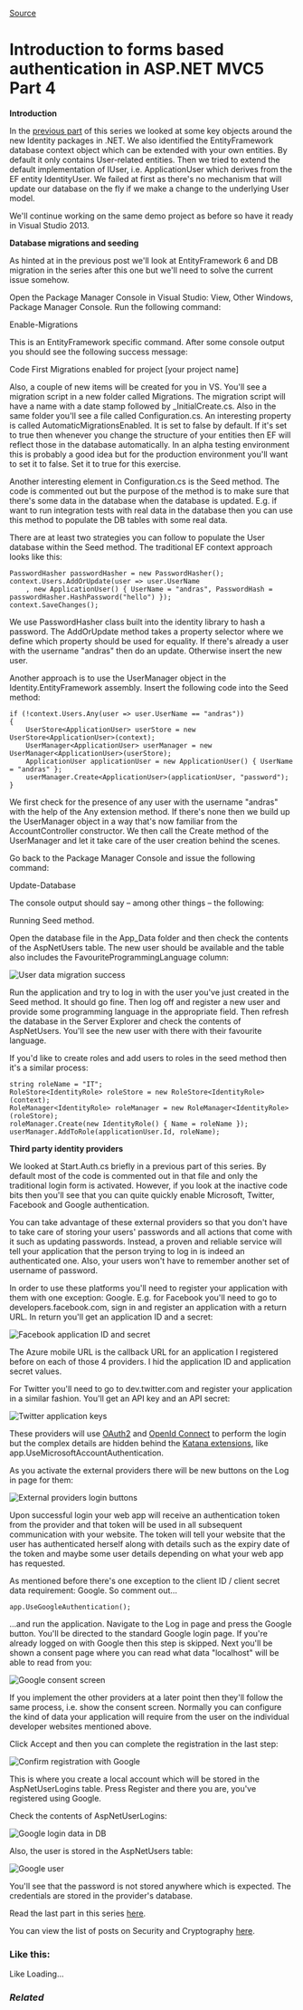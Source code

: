 [Source](http://dotnetcodr.com/2014/07/03/introduction-to-forms-based-authentication-in-asp-net-mvc5-part-4/ "Permalink to Introduction to forms based authentication in ASP.NET MVC5 Part 4")

# Introduction to forms based authentication in ASP.NET MVC5 Part 4

**Introduction**

In the [previous part][1] of this series we looked at some key objects around the new Identity packages in .NET. We also identified the EntityFramework database context object which can be extended with your own entities. By default it only contains User-related entities. Then we tried to extend the default implementation of IUser, i.e. ApplicationUser which derives from the EF entity IdentityUser. We failed at first as there's no mechanism that will update our database on the fly if we make a change to the underlying User model.

We'll continue working on the same demo project as before so have it ready in Visual Studio 2013.

**Database migrations and seeding**

As hinted at in the previous post we'll look at EntityFramework 6 and DB migration in the series after this one but we'll need to solve the current issue somehow.

Open the Package Manager Console in Visual Studio: View, Other Windows, Package Manager Console. Run the following command:

Enable-Migrations

This is an EntityFramework specific command. After some console output you should see the following success message:

Code First Migrations enabled for project [your project name]

Also, a couple of new items will be created for you in VS. You'll see a migration script in a new folder called Migrations. The migration script will have a name with a date stamp followed by _InitialCreate.cs. Also in the same folder you'll see a file called Configuration.cs. An interesting property is called AutomaticMigrationsEnabled. It is set to false by default. If it's set to true then whenever you change the structure of your entities then EF will reflect those in the database automatically. In an alpha testing environment this is probably a good idea but for the production environment you'll want to set it to false. Set it to true for this exercise.

Another interesting element in Configuration.cs is the Seed method. The code is commented out but the purpose of the method is to make sure that there's some data in the database when the database is updated. E.g. if want to run integration tests with real data in the database then you can use this method to populate the DB tables with some real data.

There are at least two strategies you can follow to populate the User database within the Seed method. The traditional EF context approach looks like this:



    PasswordHasher passwordHasher = new PasswordHasher();
    context.Users.AddOrUpdate(user => user.UserName
    	, new ApplicationUser() { UserName = "andras", PasswordHash = passwordHasher.HashPassword("hello") });
    context.SaveChanges();


We use PasswordHasher class built into the identity library to hash a password. The AddOrUpdate method takes a property selector where we define which property should be used for equality. If there's already a user with the username "andras" then do an update. Otherwise insert the new user.

Another approach is to use the UserManager object in the Identity.EntityFramework assembly. Insert the following code into the Seed method:



    if (!context.Users.Any(user => user.UserName == "andras"))
    {
    	UserStore<ApplicationUser> userStore = new UserStore<ApplicationUser>(context);
    	UserManager<ApplicationUser> userManager = new UserManager<ApplicationUser>(userStore);
    	ApplicationUser applicationUser = new ApplicationUser() { UserName = "andras" };
    	userManager.Create<ApplicationUser>(applicationUser, "password");
    }


We first check for the presence of any user with the username "andras" with the help of the Any extension method. If there's none then we build up the UserManager object in a way that's now familiar from the AccountController constructor. We then call the Create method of the UserManager and let it take care of the user creation behind the scenes.

Go back to the Package Manager Console and issue the following command:

Update-Database

The console output should say – among other things – the following:

Running Seed method.

Open the database file in the App_Data folder and then check the contents of the AspNetUsers table. The new user should be available and the table also includes the FavouriteProgrammingLanguage column:

![User data migration success][2]

Run the application and try to log in with the user you've just created in the Seed method. It should go fine. Then log off and register a new user and provide some programming language in the appropriate field. Then refresh the database in the Server Explorer and check the contents of AspNetUsers. You'll see the new user with there with their favourite language.

If you'd like to create roles and add users to roles in the seed method then it's a similar process:



    string roleName = "IT";
    RoleStore<IdentityRole> roleStore = new RoleStore<IdentityRole>(context);
    RoleManager<IdentityRole> roleManager = new RoleManager<IdentityRole>(roleStore);
    roleManager.Create(new IdentityRole() { Name = roleName });
    userManager.AddToRole(applicationUser.Id, roleName);


**Third party identity providers**

We looked at Start.Auth.cs briefly in a previous part of this series. By default most of the code is commented out in that file and only the traditional login form is activated. However, if you look at the inactive code bits then you'll see that you can quite quickly enable Microsoft, Twitter, Facebook and Google authentication.

You can take advantage of these external providers so that you don't have to take care of storing your users' passwords and all actions that come with it such as updating passwords. Instead, a proven and reliable service will tell your application that the person trying to log in is indeed an authenticated one. Also, your users won't have to remember another set of username of password.

In order to use these platforms you'll need to register your application with them with one exception: Google. E.g. for Facebook you'll need to go to developers.facebook.com, sign in and register an application with a return URL. In return you'll get an application ID and a secret:

![Facebook application ID and secret][3]

The Azure mobile URL is the callback URL for an application I registered before on each of those 4 providers. I hid the application ID and application secret values.

For Twitter you'll need to go to dev.twitter.com and register your application in a similar fashion. You'll get an API key and an API secret:

![Twitter application keys][4]

These providers will use [OAuth2][5] and [OpenId Connect][6] to perform the login but the complex details are hidden behind the [Katana extensions][7], like app.UseMicrosoftAccountAuthentication.

As you activate the external providers there will be new buttons on the Log in page for them:

![External providers login buttons][8]

Upon successful login your web app will receive an authentication token from the provider and that token will be used in all subsequent communication with your website. The token will tell your website that the user has authenticated herself along with details such as the expiry date of the token and maybe some user details depending on what your web app has requested.

As mentioned before there's one exception to the client ID / client secret data requirement: Google. So comment out…



    app.UseGoogleAuthentication();


…and run the application. Navigate to the Log in page and press the Google button. You'll be directed to the standard Google login page. If you're already logged on with Google then this step is skipped. Next you'll be shown a consent page where you can read what data "localhost" will be able to read from you:

![Google consent screen][9]

If you implement the other providers at a later point then they'll follow the same process, i.e. show the consent screen. Normally you can configure the kind of data your application will require from the user on the individual developer websites mentioned above.

Click Accept and then you can complete the registration in the last step:

![Confirm registration with Google][10]

This is where you create a local account which will be stored in the AspNetUserLogins table. Press Register and there you are, you've registered using Google.

Check the contents of AspNetUserLogins:

![Google login data in DB][11]

Also, the user is stored in the AspNetUsers table:

![Google user][12]

You'll see that the password is not stored anywhere which is expected. The credentials are stored in the provider's database.

Read the last part in this series [here][13].

You can view the list of posts on Security and Cryptography [here][14].

### Like this:

Like Loading...

### _Related_

[1]: http://dotnetcodr.com/2014/06/30/introduction-to-forms-based-authentication-in-asp-net-mvc5-part-3/ "Introduction to forms based authentication in ASP.NET MVC5 Part 3"
[2]: http://dotnetcodr.files.wordpress.com/2014/05/user-data-migration-success.png?w=630&h=68
[3]: http://dotnetcodr.files.wordpress.com/2014/05/facebook-application-id-and-secret.png?w=630&h=311
[4]: http://dotnetcodr.files.wordpress.com/2014/05/twitter-application-keys.png?w=630
[5]: http://dotnetcodr.com/2014/01/20/introduction-to-oauth2-json-web-tokens/ "Introduction to OAuth2: Json Web Tokens"
[6]: http://dotnetcodr.com/2014/02/06/introduction-to-oauth2-part-6-openid-connect-basics/ "Introduction to OAuth2 part 6: OpenID Connect basics"
[7]: http://dotnetcodr.com/2014/04/14/owin-and-katana-part-1-the-basics/ "OWIN and Katana part 1: the basics"
[8]: http://dotnetcodr.files.wordpress.com/2014/05/external-providers-login-buttons.png?w=630
[9]: http://dotnetcodr.files.wordpress.com/2014/05/google-consent-screen.png?w=630
[10]: http://dotnetcodr.files.wordpress.com/2014/05/confirm-registration-with-google.png?w=630&h=196
[11]: http://dotnetcodr.files.wordpress.com/2014/05/google-login-data-in-db.png?w=630&h=65
[12]: http://dotnetcodr.files.wordpress.com/2014/05/google-user.png?w=630
[13]: http://dotnetcodr.com/2014/07/07/introduction-to-forms-based-authentication-in-asp-net-mvc5-part-5-claims/ "Introduction to forms based authentication in ASP.NET MVC5 Part 5: Claims"
[14]: http://dotnetcodr.com/security-and-cryptography/ "Security and cryptography"
